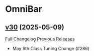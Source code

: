 # OmniBar

## [v30](https://github.com/jordonwow/omnibar/tree/v30) (2025-05-09)
[Full Changelog](https://github.com/jordonwow/omnibar/compare/v29...v30) [Previous Releases](https://github.com/jordonwow/omnibar/releases)

- May 6th Class Tuning Change (#286)  
